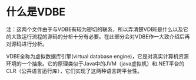 # 什么是VDBE
注：这两个文件由于与VDBE有较为密切的联系，所以弄清楚VDBE是什么以及它的大致运行流程的源码的分析十分有必要。在此部分会对VDBE作一大致介绍后再对源码进行分析。

VDBE全称为虚拟数据库引擎(virtual database engine)，它是对真实计算机资源环境的一个抽象。它的原理类似于Java中的JVM（java虚拟机）和.NET平台的CLR（公共语言运行库），它们实现了这两种语言跨平台性。
